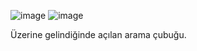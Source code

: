 ![image](https://user-images.githubusercontent.com/96706849/164983719-83273597-9f95-4411-a514-c577867d07b6.png)
![image](https://user-images.githubusercontent.com/96706849/164983726-df066721-7c90-4b31-9b24-9a5ebb81f122.png)
<p>Üzerine gelindiğinde açılan arama çubuğu.</p>
